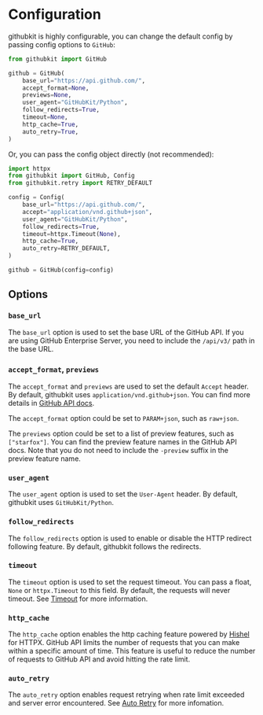 # Configuration

githubkit is highly configurable, you can change the default config by passing config options to `GitHub`:

```python
from githubkit import GitHub

github = GitHub(
    base_url="https://api.github.com/",
    accept_format=None,
    previews=None,
    user_agent="GitHubKit/Python",
    follow_redirects=True,
    timeout=None,
    http_cache=True,
    auto_retry=True,
)
```

Or, you can pass the config object directly (not recommended):

```python
import httpx
from githubkit import GitHub, Config
from githubkit.retry import RETRY_DEFAULT

config = Config(
    base_url="https://api.github.com/",
    accept="application/vnd.github+json",
    user_agent="GitHubKit/Python",
    follow_redirects=True,
    timeout=httpx.Timeout(None),
    http_cache=True,
    auto_retry=RETRY_DEFAULT,
)

github = GitHub(config=config)
```

## Options

### `base_url`

The `base_url` option is used to set the base URL of the GitHub API. If you are using GitHub Enterprise Server, you need to include the `/api/v3/` path in the base URL.

### `accept_format`, `previews`

The `accept_format` and `previews` are used to set the default `Accept` header. By default, githubkit uses `application/vnd.github+json`. You can find more details in [GitHub API docs](https://docs.github.com/en/rest/overview/media-types).

The `accept_format` option could be set to `PARAM+json`, such as `raw+json`.

The `previews` option could be set to a list of preview features, such as `["starfox"]`. You can find the preview feature names in the GitHub API docs. Note that you do not need to include the `-preview` suffix in the preview feature name.

### `user_agent`

The `user_agent` option is used to set the `User-Agent` header. By default, githubkit uses `GitHubKit/Python`.

### `follow_redirects`

The `follow_redirects` option is used to enable or disable the HTTP redirect following feature. By default, githubkit follows the redirects.

### `timeout`

The `timeout` option is used to set the request timeout. You can pass a float, `None` or `httpx.Timeout` to this field. By default, the requests will never timeout. See [Timeout](https://www.python-httpx.org/advanced/timeouts/) for more information.

### `http_cache`

The `http_cache` option enables the http caching feature powered by [Hishel](https://hishel.com/) for HTTPX. GitHub API limits the number of requests that you can make within a specific amount of time. This feature is useful to reduce the number of requests to GitHub API and avoid hitting the rate limit.

### `auto_retry`

The `auto_retry` option enables request retrying when rate limit exceeded and server error encountered. See [Auto Retry](./auto-retry.md) for more infomation.
